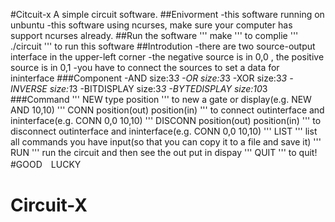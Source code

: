 #Citcuit-x
A simple circuit software.
##Enivorment
-this software running on unbuntu
-this software using ncurses, make sure your computer has support ncurses already.
##Run the software
'''
make
'''
to complie
'''
./circuit
'''
to run this software
##Introdution
-there are two source-output interface in the upper-left corner
-the negative source is in 0,0 , the positive source is in 0,1
-you have to connect the sources to set a data for ininterface
###Component
-AND size:3*3
-OR  size:3*3
-XOR size:3*3
-INVERSE size:1*3
-BITDISPLAY size:3*3
-BYTEDISPLAY size:10*3
###Command
'''
NEW type position
'''
to new a gate or display(e.g. NEW AND 10,10)
'''
CONN position(out) position(in)
'''
to connect outinterface and ininterface(e.g. CONN 0,0 10,10)
'''
DISCONN position(out) position(in)
'''
to disconnect outinterface and ininterface(e.g. CONN 0,0 10,10)
'''
LIST
'''
list all commands you have input(so that you can copy it to a file and save it)
'''
RUN
'''
run the circuit and then see the out put in dispay
'''
QUIT
'''
to quit!
#GOOD　LUCKY
# Circuit-X
